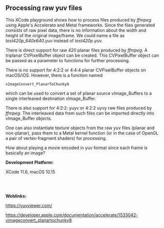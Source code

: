 ## Processing raw yuv files

This XCode playground shows how to process files produced by *ffmpeg* using Apple's Accelerate and Metal frameworks. Since the files generated consists of raw pixel data, there is no information about the width and height of the original image/frame. We could name a file as *test420p_640x640.yuv* instead of *test420p.yuv*.

There is direct support  for  raw 420 planar files produced by *ffmpeg*. A triplanar CVPixelBuffer object can be created. This CVPixelBuffer object can be passed as a parameter to functions for further processing.

There is no support for  4:2:2 or 4:4:4  planar CVPixelBuffer objects on macOS/iOS. However, there is a function named

    vImageConvert_PlanarToChunky8

which can be used to convert a set of planar source vImage_Buffers to a single interleaved destination vImage_Buffer.

There is also support for 4:2:2: yuyv or 4:2:2 uyvy raw files produced by *ffmpeg*. The interleaved data from such files can be imported directly into vImage_Buffer objects.

One can also instantiate texture objects from the raw yuv files (planar and non-planar), pass them to a Metal kernel function (or in the case of OpenGL a pair of vertex-fragment shaders) for processing.

How about playing a movie encoded in yuv format since each frame is basically an image?


**Development Platform:**

XCode 11.6, macOS 10.15

<br />
<br />

**Weblinks:**

https://yuvviewer.com/

https://developer.apple.com/documentation/accelerate/1533042-vimageconvert_planartochunky8
